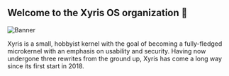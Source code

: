 ## Welcome to the Xyris OS organization :wave:

![Banner](https://github.com/XyrisOS/artwork/blob/stable/images/logo.png?raw=true)

Xyris is a small, hobbyist kernel with the goal of becoming a fully-fledged microkernel with an emphasis on usability and security. Having now undergone three rewrites from the ground up, Xyris has come a long way since its first start in 2018.
